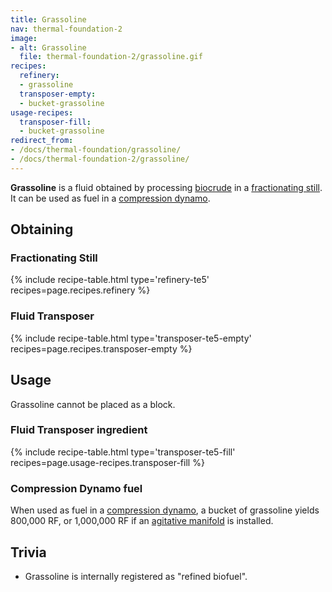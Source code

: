 ```yaml
---
title: Grassoline
nav: thermal-foundation-2
image:
- alt: Grassoline
  file: thermal-foundation-2/grassoline.gif
recipes:
  refinery:
  - grassoline
  transposer-empty:
  - bucket-grassoline
usage-recipes:
  transposer-fill:
  - bucket-grassoline
redirect_from:
- /docs/thermal-foundation/grassoline/
- /docs/thermal-foundation-2/grassoline/
---
```


**Grassoline** is a fluid obtained by processing
[biocrude](/docs/1.12/thermal-foundation-2/biocrude/) in a [fractionating
still](/docs/1.12/thermal-expansion-5/fractionating-still/). It can be used as fuel in
a [compression dynamo](/docs/1.12/thermal-expansion-5/compression-dynamo/).


Obtaining
---------

### Fractionating Still
{% include recipe-table.html type='refinery-te5' recipes=page.recipes.refinery %}

### Fluid Transposer
{% include recipe-table.html type='transposer-te5-empty' recipes=page.recipes.transposer-empty %}


Usage
-----

Grassoline cannot be placed as a block.

### Fluid Transposer ingredient
{% include recipe-table.html type='transposer-te5-fill' recipes=page.usage-recipes.transposer-fill %}

### Compression Dynamo fuel
When used as fuel in a [compression
dynamo](/docs/1.12/thermal-expansion-5/compression-dynamo/), a bucket of grassoline
yields 800,000 RF, or 1,000,000 RF if an [agitative
manifold](/docs/1.12/thermal-expansion-5/augment-agitative-manifold/) is installed.


Trivia
------

* Grassoline is internally registered as "refined biofuel".
